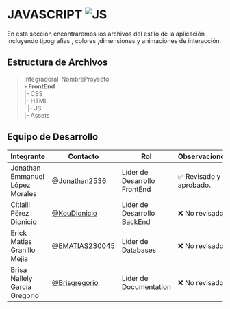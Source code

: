 # JAVASCRIPT  ![JS](https://img.shields.io/badge/JavaScript-F7DF1E?style=for-the-badge&logo=javascript&logoColor=black)


 En esta sección encontraremos los archivos del estilo de la aplicación , incluyendo tipografias , colores ,dimensiones y animaciones de interacción.
## Estructura de Archivos

>IntegradoraI-NombreProyecto<br>
>  **- FrontEnd**<br>
>|- CSS<br>
>|- HTML<br>
>&nbsp;&nbsp;|- JS<br>
>|- Assets<br>


## Equipo de Desarrollo

|Integrante|Contacto|Rol|Observaciones|
|------------|--------|---|---|
|Jonathan Emmanuel López Morales|[@Jonathan2536](https://github.com/Jonathan2536)|Líder de Desarrollo FrontEnd|✅ Revisado y aprobado.|
|Citlalli Pérez Dionicio|[@KouDionicio](https://github.com/KouDionicio)|Líder de Desarrollo BackEnd|❌ No revisado.|
|Erick Matias Granillo Mejia|[@EMATIAS230045](https://github.com/EMATIAS230045)|Líder de Databases|❌ No revisado.|
|Brisa Nallely García Gregorio|[@Brisgregorio](https://github.com/Brisgregorio)|Líder de Documentation|❌ No revisado |
